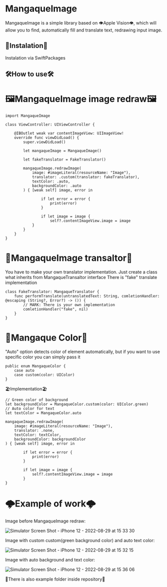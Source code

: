# MangaqueImage

MangaqueImage is a simple library based on 👁Apple Vision👁, which will allow you to find, automatically fill and translate text, redrawing input image.

## 💎Instalation💎

Instalation via SwiftPackages

## 🛠How to use🛠

# 🖼MangaqueImage image redraw🖼
```
import MangaqueImage

class ViewController: UIViewController {

    @IBOutlet weak var contentImageView: UIImageView!
    override func viewDidLoad() {
        super.viewDidLoad()
        
        let mangaqueImage = MangaqueImage()
        
        let fakeTranslator = FakeTranslator()
        
        mangaqueImage.redrawImage(
            image: #imageLiteral(resourceName: "Image"),
            translator: .custom(translator: fakeTranslator),
            textColor: .auto,
            backgroundColor: .auto
        ) { [weak self] image, error in
                
                if let error = error {
                    print(error)
                }
                
                if let image = image {
                    self?.contentImageView.image = image
            }
        }
    }
}
```
# 📇MangaqueImage transaltor📇

You have to make your own translator implementation.
Just create a class what inherits from MangaqueTransaltor interface
There is "fake" translate implementation

```
class FakeTranslator: MangaqueTranslator {
    func performTranslate(untranslatedText: String, comletionHandler: @escaping (String?, Error?) -> ()) {
        // MARK: There is your own implementation
        comletionHandler("fake", nil)
    }
}
```

# 💙Mangaque Color💙

"Auto" option detects color of element automatically, but if you want to use specific color you can simply pass it

```
public enum MangaqueColor {
    case auto
    case custom(color: UIColor)
}
```

🏖Implementation🏖

```
// Green color of background
let backgroundColor = MangaqueColor.custom(color: UIColor.green)
// Auto color for text
let textColor = MangaqueColor.auto
        
mangaqueImage.redrawImage(
    image: #imageLiteral(resourceName: "Image"),
    translator: .none,
    textColor: textColor,
    backgroundColor: backgroundColor
) { [weak self] image, error in
                
        if let error = error {
            print(error)
        }
                
        if let image = image {
            self?.contentImageView.image = image
        }
}
```
# 🌩Example of work🌩

Image before MangaqueImage redraw:

![Simulator Screen Shot - iPhone 12 - 2022-08-29 at 15 33 30](https://user-images.githubusercontent.com/77747763/187201942-facaf6fd-5937-43a7-99bd-80c1d90fa04d.png)

Image with custom custom(green background color) and auto text color:

![Simulator Screen Shot - iPhone 12 - 2022-08-29 at 15 32 15](https://user-images.githubusercontent.com/77747763/187202112-2a8a78f3-c255-42e7-b52f-59ae43365dd3.png)

Image with auto background and text color:

![Simulator Screen Shot - iPhone 12 - 2022-08-29 at 15 36 06](https://user-images.githubusercontent.com/77747763/187202381-251a1f95-d5a9-4790-a803-c33bbb7c500b.png)

🌊There is also example folder inside repository🌊
